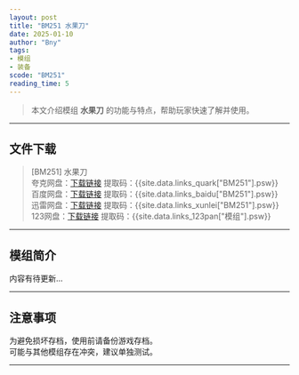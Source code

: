 ```yaml
---
layout: post
title: "BM251 水果刀"
date: 2025-01-10
author: "Bny"
tags: 
- 模组
- 装备
scode: "BM251"
reading_time: 5
---
```


> 本文介绍模组 **水果刀** 的功能与特点，帮助玩家快速了解并使用。

---

## 文件下载

> [BM251] 水果刀  
夸克网盘：[下载链接]({{site.data.links_quark["BM251"].url}}) 提取码：{{site.data.links_quark["BM251"].psw}}  
百度网盘：[下载链接]({{site.data.links_baidu["BM251"].url}}) 提取码：{{site.data.links_baidu["BM251"].psw}}  
迅雷网盘：[下载链接]({{site.data.links_xunlei["BM251"].url}}) 提取码：{{site.data.links_xunlei["BM251"].psw}}  
123网盘：[下载链接]({{site.data.links_123pan["模组"].url}}) 提取码：{{site.data.links_123pan["模组"].psw}}  

---

## 模组简介

>  
内容有待更新...  

---

## 注意事项

>  
为避免损坏存档，使用前请备份游戏存档。  
可能与其他模组存在冲突，建议单独测试。  

---

